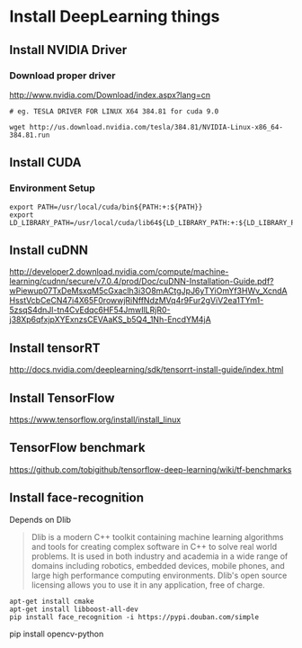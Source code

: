 # Install DeepLearning things 

## Install NVIDIA Driver
### Download proper driver
http://www.nvidia.com/Download/index.aspx?lang=cn

``` 
# eg. TESLA DRIVER FOR LINUX X64 384.81 for cuda 9.0 

wget http://us.download.nvidia.com/tesla/384.81/NVIDIA-Linux-x86_64-384.81.run
```

## Install CUDA

### Environment Setup
```
export PATH=/usr/local/cuda/bin${PATH:+:${PATH}}
export LD_LIBRARY_PATH=/usr/local/cuda/lib64${LD_LIBRARY_PATH:+:${LD_LIBRARY_PATH}}
```

## Install cuDNN
http://developer2.download.nvidia.com/compute/machine-learning/cudnn/secure/v7.0.4/prod/Doc/cuDNN-Installation-Guide.pdf?wPiewup07TxDeMsxqM5cGxaclh3i3O8mACtgJpJ6yTYiOmYf3HWv_XcndAHsstVcbCeCN47i4X65F0rowwjRiNffNdzMVq4r9Fur2gViV2ea1TYm1-5zsqS4dnJl-tn4CvEdqc6HF54JmwIlLRjR0-j38Xp6qfxjpXYExnzsCEVAaKS_b5Q4_1Nh-EncdYM4jA

## Install tensorRT
http://docs.nvidia.com/deeplearning/sdk/tensorrt-install-guide/index.html

## Install TensorFlow
https://www.tensorflow.org/install/install_linux



## TensorFlow benchmark
https://github.com/tobigithub/tensorflow-deep-learning/wiki/tf-benchmarks


## Install face-recognition

Depends on Dlib
> Dlib is a modern C++ toolkit containing machine learning algorithms and tools for creating complex software in C++ to solve real world problems. It is used in both industry and academia in a wide range of domains including robotics, embedded devices, mobile phones, and large high performance computing environments. Dlib's open source licensing allows you to use it in any application, free of charge.


```
apt-get install cmake
apt-get install libboost-all-dev
pip install face_recognition -i https://pypi.douban.com/simple
```


pip install opencv-python



